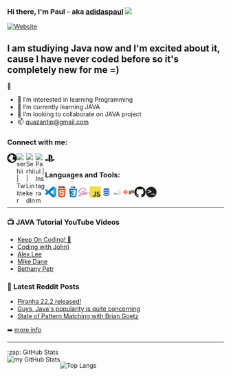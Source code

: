 ### Hi there, I'm Paul  - aka [adidaspaul][website] <img src="https://media.giphy.com/media/hvRJCLFzcasrR4ia7z/giphy.gif" width="25px">

[![Website](https://img.shields.io/website?label=Serhii&style=for-the-badge&url=https%3A%2F%2Fserhiicv.netlify.app)](https://serhiicv.netlify.app)
   <!--<a href="https://twitter.com/quazantip"><img alt="Twitter" height="32" width="32" src="assets/twitter.svg"></a>-->
  <!--[![Twitter Follow](https://img.shields.io/twitter/follow/me?color=1DA1F2&logo=twitter&style=for-the-badge)](https://twitter.com/quazantip)-->

## I am studiying Java now and I'm excited about it, cause I have never coded before so it's completely new for me =) 


👋 
- 👀 I’m interested in learning Programming
- 🌱 I’m currently learning JAVA
- 💞️ I’m looking to collaborate on JAVA project
- 📫 quazantip@gmail.com

### Connect with me:

[<img align="left" alt="website" width="22px" src="https://raw.githubusercontent.com/iconic/open-iconic/master/svg/globe.svg" />][website]
<!--[<img align="left" alt="codeSTACKr | YouTube" width="22px" src="https://cdn.jsdelivr.net/npm/simple-icons@v3/icons/youtube.svg" />][youtube]-->
[<img align="left" alt="serhii | Twitter" width="22px" src="https://cdn.jsdelivr.net/npm/simple-icons@v3/icons/twitter.svg" />][twitter]
[<img align="left" alt="Serhii | LinkedIn" width="22px" src="https://cdn.jsdelivr.net/npm/simple-icons@v3/icons/linkedin.svg" />][linkedin]
[<img align="left" alt="Paul | Instagram" width="22px" src="https://cdn.jsdelivr.net/npm/simple-icons@v3/icons/instagram.svg" />][instagram]
<!--<a href="#"><img alt="PlayStation -adik_outfit" title="PlayStation - adik_outfit" height="32" width="32" src="assets/playstation-logotype.png"></a>-->
<img align="left" alt="Paul | Playstation"  width="22px" src="assets/playstation-logotype.png" />

<br />

### Languages and Tools:

[<img align="left" alt="Visual Studio Code" width="26px" src="https://raw.githubusercontent.com/github/explore/80688e429a7d4ef2fca1e82350fe8e3517d3494d/topics/visual-studio-code/visual-studio-code.png" />][webdevplaylist]
[<img align="left" alt="HTML5" width="26px" src="https://raw.githubusercontent.com/github/explore/80688e429a7d4ef2fca1e82350fe8e3517d3494d/topics/html/html.png" />][webdevplaylist]
[<img align="left" alt="CSS3" width="26px" src="https://raw.githubusercontent.com/github/explore/80688e429a7d4ef2fca1e82350fe8e3517d3494d/topics/css/css.png" />][cssplaylist]
[<img align="left" alt="Sass" width="26px" src="https://raw.githubusercontent.com/github/explore/80688e429a7d4ef2fca1e82350fe8e3517d3494d/topics/sass/sass.png" />][cssplaylist]
[<img align="left" alt="JavaScript" width="26px" src="https://raw.githubusercontent.com/github/explore/80688e429a7d4ef2fca1e82350fe8e3517d3494d/topics/javascript/javascript.png" />][jsplaylist]
<!--[<img align="left" alt="React" width="26px" src="https://raw.githubusercontent.com/github/explore/80688e429a7d4ef2fca1e82350fe8e3517d3494d/topics/react/react.png" />][reactplaylist]-->
<!--[<img align="left" alt="Gatsby" width="26px" src="https://raw.githubusercontent.com/github/explore/e94815998e4e0713912fed477a1f346ec04c3da2/topics/gatsby/gatsby.png" />][webdevplaylist]-->
<!--[<img align="left" alt="GraphQL" width="26px" src="https://raw.githubusercontent.com/github/explore/80688e429a7d4ef2fca1e82350fe8e3517d3494d/topics/graphql/graphql.png" />][webdevplaylist]-->
<!--[<img align="left" alt="Node.js" width="26px" src="https://raw.githubusercontent.com/github/explore/80688e429a7d4ef2fca1e82350fe8e3517d3494d/topics/nodejs/nodejs.png" />][webdevplaylist]-->
<!--[<img align="left" alt="Deno" width="26px" src="https://raw.githubusercontent.com/github/explore/361e2821e2dea67711cde99c9c40ed357061cf27/topics/deno/deno.png" />][webdevplaylist]-->
[<img align="left" alt="SQL" width="26px" src="https://raw.githubusercontent.com/github/explore/80688e429a7d4ef2fca1e82350fe8e3517d3494d/topics/sql/sql.png" />][webdevplaylist]
[<img align="left" alt="MySQL" width="26px" src="https://raw.githubusercontent.com/github/explore/80688e429a7d4ef2fca1e82350fe8e3517d3494d/topics/mysql/mysql.png" />][webdevplaylist]
<!--[<img align="left" alt="MongoDB" width="26px" src="https://raw.githubusercontent.com/github/explore/80688e429a7d4ef2fca1e82350fe8e3517d3494d/topics/mongodb/mongodb.png" />][webdevplaylist]-->
[<img align="left" alt="Git" width="26px" src="https://raw.githubusercontent.com/github/explore/80688e429a7d4ef2fca1e82350fe8e3517d3494d/topics/git/git.png" />][webdevplaylist]
[<img align="left" alt="GitHub" width="26px" src="https://raw.githubusercontent.com/github/explore/78df643247d429f6cc873026c0622819ad797942/topics/github/github.png" />][webdevplaylist]
[<img align="left" alt="Terminal" width="26px" src="https://raw.githubusercontent.com/github/explore/80688e429a7d4ef2fca1e82350fe8e3517d3494d/topics/terminal/terminal.png" />][webdevplaylist]

<br />
<br />

---

### 📺 JAVA Tutorial YouTube Videos

<!-- YOUTUBE:START -->
- [  Keep On Coding! 💪](https://youtube.com/playlist?list=PLuVT2Ug8ISOUeumoUczDqraT_EO6qFdWt)
- [Coding with John)](https://youtu.be/drQK8ciCAjY)
- [Alex Lee](https://youtube.com/playlist?list=PL59LTecnGM1NRUyune3SxzZlYpZezK-oQ)
- [Mike Dane](https://youtube.com/playlist?list=PLLAZ4kZ9dFpPpdR_9IQBUDLjYalvdrGGb)
- [Bethany Petr](https://youtube.com/playlist?list=PLqjW-ORyj-hKHACt112zbMWR5jdfJ1fYK)
<!-- YOUTUBE:END -->



### 📕 Latest Reddit Posts

<!-- BLOG-POST-LIST:START -->
- [Piranha 22.2 released!](https://www.reddit.com/r/java/comments/supna9/piranha_222_released/)
- [Guys, Java&#39;s popularity is quite concerning](https://www.reddit.com/r/java/comments/sun23u/guys_javas_popularity_is_quite_concerning/)
- [State of Pattern Matching with Brian Goetz](https://www.reddit.com/r/java/comments/sujanz/state_of_pattern_matching_with_brian_goetz/)
<!-- BLOG-POST-LIST:END -->

➡️ [more info](https://stackoverflow.com)

---

<!--<details>
  <summary>:zap: Recent GitHub Activity</summary>
  
<!--START_SECTION:activity-->

<!--END_SECTION:activity-->

</details-->


  <summary>:zap: GitHub Stats</summary>

  <img align="left" alt="my GitHub Stats" src="https://github-readme-stats.vercel.app/api?username=adidaspaul&show_icons=true&hide_border=true" />




![Top Langs](https://github-readme-stats.vercel.app/api/top-langs/?username=adidaspaul)


[website]: https://operatorghost.netlify.app
<!-- [course]: http://vsCodeHero.com -->
[twitter]: https://twitter.com/quazantip
<!--[youtube]: https://youtube.com/codeSTACKr-->
[instagram]: https://instagram.com/poltavaauh
[linkedin]: https://www.linkedin.com/in/serhii-poltavets-565204113/
[webdevplaylist]: https://www.youtube.com/playlist?list=PLkwxH9e_vrAJ0WbEsFA9W3I1W-g_BTsbt
[jsplaylist]: https://www.youtube.com/playlist?list=PLkwxH9e_vrALRJKu7wfXby3MKeflhTu6B
[cssplaylist]: https://www.youtube.com/playlist?list=PLkwxH9e_vrALSdvZuEh6gqQdmDoDIoqz4
[reactplaylist]: https://www.youtube.com/playlist?list=PLkwxH9e_vrAK4TdffpxKY3QGyHCpxFcQ0

